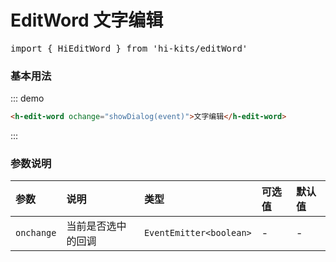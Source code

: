 # EditWord 文字编辑

<pre class="language-ts">
import { HiEditWord } from 'hi-kits/editWord'
</pre>

### 基本用法

::: demo
```html
<h-edit-word ochange="showDialog(event)">文字编辑</h-edit-word>

```
:::

### 参数说明

|参数|说明|类型|可选值|默认值
|:--|:--|:--|:-----|:---
| `onchange`| 当前是否选中的回调	 |  `EventEmitter<boolean>` | - | -
